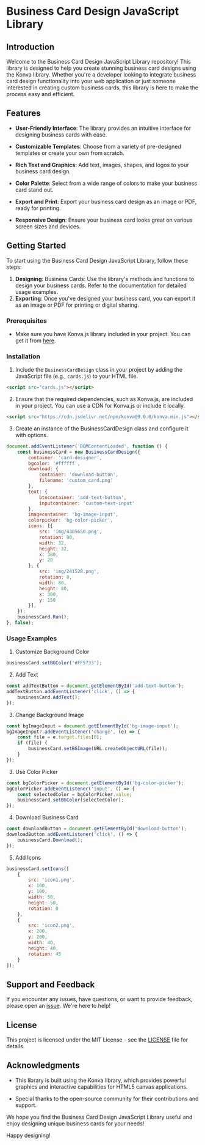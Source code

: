 # Business Card Design JavaScript Library

## Introduction

Welcome to the Business Card Design JavaScript Library repository! This library is designed to help you create stunning business card designs using the Konva library. Whether you're a developer looking to integrate business card design functionality into your web application or just someone interested in creating custom business cards, this library is here to make the process easy and efficient.

## Features

- **User-Friendly Interface**: The library provides an intuitive interface for designing business cards with ease.

- **Customizable Templates**: Choose from a variety of pre-designed templates or create your own from scratch.

- **Rich Text and Graphics**: Add text, images, shapes, and logos to your business card design.

- **Color Palette**: Select from a wide range of colors to make your business card stand out.

- **Export and Print**: Export your business card design as an image or PDF, ready for printing.

- **Responsive Design**: Ensure your business card looks great on various screen sizes and devices.

## Getting Started

To start using the Business Card Design JavaScript Library, follow these steps:

1. **Designing**: Business Cards: Use the library's methods and functions to design your business cards. Refer to the documentation for detailed usage examples.
2. **Exporting**: Once you've designed your business card, you can export it as an image or PDF for printing or digital sharing.

### Prerequisites

- Make sure you have Konva.js library included in your project. You can get it from [here](https://konvajs.org/).

### Installation

1. Include the `BusinessCardDesign` class in your project by adding the JavaScript file (e.g., `cards.js`) to your HTML file.
```html
<script src="cards.js"></script>
```
2. Ensure that the required dependencies, such as Konva.js, are included in your project. You can use a CDN for Konva.js or include it locally.
```html
<script src="https://cdn.jsdelivr.net/npm/konva@9.0.0/konva.min.js"></script>
```

3. Create an instance of the BusinessCardDesign class and configure it with options.
```js
document.addEventListener('DOMContentLoaded', function () {
    const businessCard = new BusinessCardDesign({
        container: 'card-designer',
        bgcolor: '#ffffff',
        download: {
            container: 'download-button',
            filename: 'custom_card.png'
        },
        text: {
            btncontainer: 'add-text-button',
            inputcontainer: 'custom-text-input'
        },
        imagecontainer: 'bg-image-input',
        colorpicker: 'bg-color-picker',
        icons: [{
            src: 'img/4305650.png',
            rotation: 90,
            width: 32,
            height: 32,
            x: 380,
            y: 20
        }, {
            src: 'img/241528.png',
            rotation: 0,
            width: 80,
            height: 80,
            x: 300,
            y: 150
        }],
    });
    businessCard.Run();
}, false);
```

### Usage Examples
1. Customize Background Color

```js
businessCard.setBGColor('#FF5733');
```

2. Add Text
```js
const addTextButton = document.getElementById('add-text-button');
addTextButton.addEventListener('click', () => {
    businessCard.AddText();
});
```

3. Change Background Image
```js
const bgImageInput = document.getElementById('bg-image-input');
bgImageInput?.addEventListener('change', (e) => {
    const file = e.target.files[0];
    if (file) {
        businessCard.setBGImage(URL.createObjectURL(file));
    }
});
```

3. Use Color Picker
```js
const bgColorPicker = document.getElementById('bg-color-picker');
bgColorPicker.addEventListener('input', () => {
    const selectedColor = bgColorPicker.value;
    businessCard.setBGColor(selectedColor);
});
```

4. Download Business Card
```js
const downloadButton = document.getElementById('download-button');
downloadButton.addEventListener('click', () => {
    businessCard.Download();
});
```

5. Add Icons
```js
businessCard.setIcons([
    {
        src: 'icon1.png',
        x: 100,
        y: 100,
        width: 50,
        height: 50,
        rotation: 0
    },
    {
        src: 'icon2.png',
        x: 200,
        y: 200,
        width: 40,
        height: 40,
        rotation: 45
    }
]);
```

## Support and Feedback

If you encounter any issues, have questions, or want to provide feedback, please open an [issue](https://github.com/your-username/business-card-design/issues). We're here to help!

## License

This project is licensed under the MIT License - see the [LICENSE](https://github.com/denaldhushi/business-card-design/blob/main/LICENSE) file for details.

## Acknowledgments

- This library is built using the Konva library, which provides powerful graphics and interactive capabilities for HTML5 canvas applications.

- Special thanks to the open-source community for their contributions and support.

We hope you find the Business Card Design JavaScript Library useful and enjoy designing unique business cards for your needs!

Happy designing!
